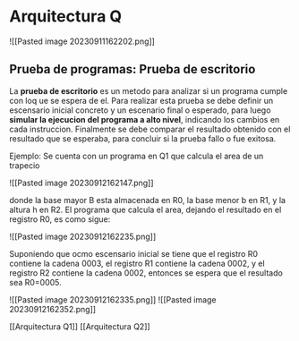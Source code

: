 # Arquitectura Q


![[Pasted image 20230911162202.png]]

## Prueba de programas: Prueba de escritorio

La **prueba de escritorio** es un metodo para analizar si un programa cumple con loq ue se espera de el. Para realizar esta prueba se debe definir un escensario inicial concreto y un escenario final o esperado, para luego **simular la ejecucion del programa a alto nivel**, indicando los cambios en cada instruccion. Finalmente se debe comparar el resultado obtenido con el resultado que se esperaba, para concluir si la prueba fallo o fue exitosa.

Ejemplo: Se cuenta con un programa en Q1 que calcula el area de un trapecio

![[Pasted image 20230912162147.png]]

donde la base mayor B esta almacenada en R0, la base menor b en R1, y la altura h en R2. El programa que calcula el area, dejando el resultado en el registro R0, es como sigue:

![[Pasted image 20230912162235.png]]

Suponiendo que ocmo escensario inicial se tiene que el registro R0 contiene la cadena 0003, el registro R1 contiene la cadena 0002, y el registro R2 contiene la cadena 0002, entonces se espera que el resultado sea R0=0005.

![[Pasted image 20230912162335.png]]
![[Pasted image 20230912162352.png]]


[[Arquitectura Q1]]
[[Arquitectura Q2]]



